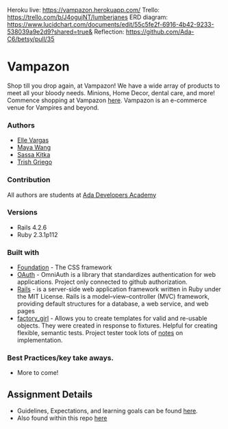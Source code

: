 Heroku live: https://vampazon.herokuapp.com/
Trello: https://trello.com/b/J4ogujNT/lumberjanes
ERD diagram: https://www.lucidchart.com/documents/edit/55c5fe2f-6916-4b42-9233-538039a9e2d9?shared=true&
Reflection: https://github.com/Ada-C6/betsy/pull/35

# Vampazon
Shop till you drop again, at Vampazon! We have a wide array of products to meet all your bloody needs. Minions, Home Decor, dental care, and more! Commence shopping at Vampazon [here](https://vampazon.herokuapp.com/). Vampazon is an e-commerce venue for Vampires and beyond.


### Authors
- [Elle Vargas](https://github.com/ellevargas)
- [Maya Wang](https://github.com/mayawang)
- [Sassa Kitka](https://github.com/RedSquirrelious)
- [Trish Griego](https://github.com/Trishthedish)

### Contribution
 All authors are students at [Ada Developers Academy](http://adadevelopersacademy.org/)

### Versions
- Rails 4.2.6
- Ruby 2.3.1p112

### Built with
* [Foundation](http://foundation.zurb.com/) - The CSS framework
* [OAuth](https://github.com/omniauth/omniauth) - OmniAuth is a library that standardizes  authentication for web applications. Project only connected to github authorization.
* [Rails](http://guides.rubyonrails.org/) - is a server-side web application framework written in Ruby under the MIT License. Rails is a model–view–controller (MVC) framework, providing default structures for a database, a web service, and web pages
* [factory_girl](https://github.com/thoughtbot/factory_girl/blob/master/GETTING_STARTED.md) - Allows you to create templates for valid and re-usable objects. They were created in response to fixtures. Helpful for creating flexible, semantic tests. Project tester took lots of [notes](notes_on_factory_girl_rails_use.md) on implementation.

### Best Practices/key take aways.
- More to come!


## Assignment Details

- Guidelines, Expectations, and learning goals can be found [here](https://github.com/Ada-C6/betsy).
- Also found within this repo [here](project_guidelines.md)
